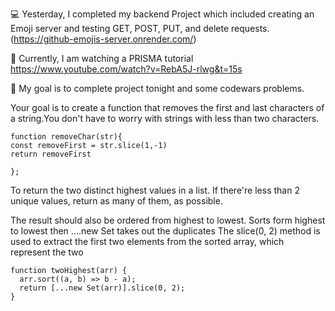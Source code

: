 💻 Yesterday, I completed my backend Project which included creating an Emoji server and testing GET, POST, PUT, and delete requests.
(https://github-emojis-server.onrender.com/)

📖 Currently, I am watching a PRISMA tutorial [
](https://www.youtube.com/watch?v=RebA5J-rlwg&t=15s)https://www.youtube.com/watch?v=RebA5J-rlwg&t=15s

🎯 My goal is to complete project tonight and some codewars problems. 

Your goal is to create a function that removes the first and last characters of a string.You don't have to worry with strings with less than two characters.

```
function removeChar(str){
const removeFirst = str.slice(1,-1)
return removeFirst

};

```

To return the two distinct highest values in a list. If there're less than 2 unique values, return as many of them, as possible.

The result should also be ordered from highest to lowest.
Sorts form highest to lowest then ....new Set takes out the duplicates
The slice(0, 2) method is used to extract the first two elements from the sorted array, which represent the two 

```
function twoHighest(arr) {
  arr.sort((a, b) => b - a);
  return [...new Set(arr)].slice(0, 2);
}
```
